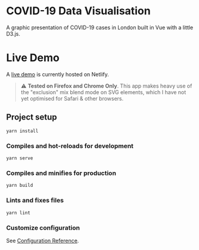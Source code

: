 # COVID-19 Data Visualisation

A graphic presentation of COVID-19 cases in London built in Vue with a little D3.js. 

# Live Demo

A [live demo](http://jh-covid-london-202011.netlify.app) is currently hosted on Netlify.

> :warning: **Tested on Firefox and Chrome Only**. 
> This app makes heavy use of the "exclusion" mix blend mode on SVG elements, which I have not yet optimised for Safari & other browsers.

## Project setup
```
yarn install
```

### Compiles and hot-reloads for development
```
yarn serve
```

### Compiles and minifies for production
```
yarn build
```

### Lints and fixes files
```
yarn lint
```

### Customize configuration
See [Configuration Reference](https://cli.vuejs.org/config/).
